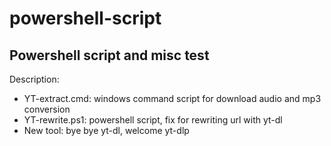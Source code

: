 # powershell-script
## Powershell script and misc test
Description:
* YT-extract.cmd: windows command script for download audio and mp3 conversion
* YT-rewrite.ps1: powershell script, fix for rewriting url with yt-dl
* New tool: bye bye yt-dl, welcome yt-dlp